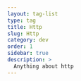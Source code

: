 ```yaml
---
layout: tag-list
type: tag
title: Http
slug: Http
category: dev
order: 1
sidebar: true
description: >
  Anything about http
---
```

